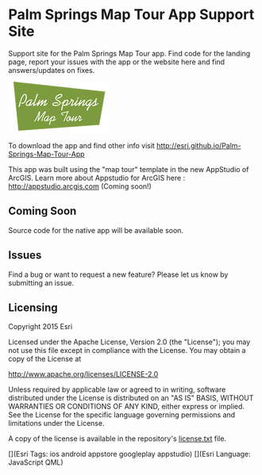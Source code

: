 # Palm Springs Map Tour App Support Site

Support site for the Palm Springs Map Tour app. Find code for the landing page, report your issues with the app or the website here and find answers/updates on fixes.

![App](https://raw.githubusercontent.com/Esri/Palm-Springs-Map-Tour-App/gh-pages/Palm-Springs-Map-Tour-App.png)​

To download the app and find other info visit http://esri.github.io/Palm-Springs-Map-Tour-App

This app was built using the "map tour" template in the new AppStudio of ArcGIS. Learn more about Appstudio for ArcGIS here : http://appstudio.arcgis.com (Coming soon!)

## Coming Soon
Source code for the native app will be available soon.

## Issues

Find a bug or want to request a new feature?  Please let us know by submitting an issue.

## Licensing
Copyright 2015 Esri

Licensed under the Apache License, Version 2.0 (the "License");
you may not use this file except in compliance with the License.
You may obtain a copy of the License at

   http://www.apache.org/licenses/LICENSE-2.0

Unless required by applicable law or agreed to in writing, software
distributed under the License is distributed on an "AS IS" BASIS,
WITHOUT WARRANTIES OR CONDITIONS OF ANY KIND, either express or implied.
See the License for the specific language governing permissions and
limitations under the License.

A copy of the license is available in the repository's [license.txt]( https://raw.githubusercontent.com/Esri/Palm-Springs-Map-Tour-App/gh-pages/license.txt) file.

[](Esri Tags: ios android appstore googleplay appstudio) 
[](Esri Language: JavaScript QML)